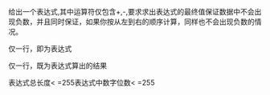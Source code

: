 给出一个表达式,其中运算符仅包含+,-,要求求出表达式的最终值保证数据中不会出现负数，并且同时保证，如果你按从左到右的顺序计算，同样也不会出现负数的情况。

仅一行，即为表达式

仅一行，既为表达式算出的结果

表达式总长度< =255表达式中数字位数< =255
